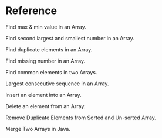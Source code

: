 # Reference 

Find max & min value in an Array.

Find second largest and smallest number in an Array.

Find duplicate elements in an Array.

Find missing number in an Array.

Find common elements in two Arrays.

Largest consecutive sequence in an Array.

Insert an element into an Array.

Delete an element from an Array.

Remove Duplicate Elements from Sorted and Un-sorted Array.

Merge Two Arrays in Java.
